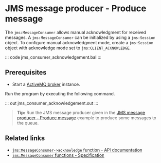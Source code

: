 # JMS message producer - Produce message

The `jms:MessageConsumer` allows manual acknowledgment for received messages. A `jms:MessageConsumer` can be initialized by using a `jms:Session` object. To configure manual acknowledgment mode,  create a `jms:Session` object with acknowledge mode set to `jms:CLIENT_ACKNOWLEDGE`.

::: code jms_consumer_acknowledgement.bal :::

## Prerequisites
- Start a [ActiveMQ broker](https://activemq.apache.org/getting-started) instance.

Run the program by executing the following command.

::: out jms_consumer_acknowledgement.out :::

>**Tip:** Run the JMS message producer given in the [JMS message producer - Produce message](/learn/by-example/jms-producer-produce-message-send) example to produce some messages to the queue.

## Related links
- [`jms:MessageConsumer->acknowledge` function - API documentation](https://lib.ballerina.io/ballerinax/java.jms/latest#MessageConsumer-acknowledge)
- [`jms:MessageConsumer` functions - Specification](https://github.com/ballerina-platform/module-ballerinax-java.jms/blob/master/docs/spec/spec.md#61-functions)
